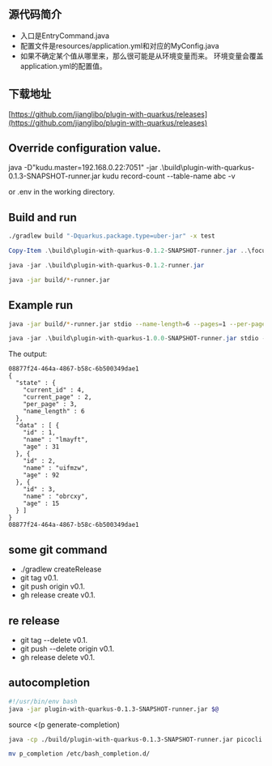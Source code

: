 ## 源代码简介
* 入口是EntryCommand.java
* 配置文件是resources/application.yml和对应的MyConfig.java
* 如果不确定某个值从哪里来，那么很可能是从环境变量而来。 环境变量会覆盖application.yml的配置值。

## 下载地址

[https://github.com/jianglibo/plugin-with-quarkus/releases](https://github.com/jianglibo/plugin-with-quarkus/releases)

## Override configuration value.

java -D"kudu.master=192.168.0.22:7051" -jar .\build\plugin-with-quarkus-0.1.3-SNAPSHOT-runner.jar kudu record-count --table-name abc -v

or .env in the working directory.


## Build and run

```bash
./gradlew build "-Dquarkus.package.type=uber-jar" -x test
```

```powershell
Copy-Item .\build\plugin-with-quarkus-0.1.2-SNAPSHOT-runner.jar ..\focus_dcs\dcs-plugin-server\plugin-exec-folder\dcs-plugin-113
```

```powershell
java -jar .\build\plugin-with-quarkus-0.1.2-runner.jar 
```

```bash
java -jar build/*-runner.jar
```

## Example run

```bash
java -jar build/*-runner.jar stdio --name-length=6 --pages=1 --per-page=10
```

```powershell
java -jar .\build\plugin-with-quarkus-1.0.0-SNAPSHOT-runner.jar stdio --name-length=6 --pages=1 --per-page=3
```

The output:

```
08877f24-464a-4867-b58c-6b500349dae1
{
  "state" : {
    "current_id" : 4,
    "current_page" : 2,
    "per_page" : 3,
    "name_length" : 6
  },
  "data" : [ {
    "id" : 1,
    "name" : "lmayft",
    "age" : 31
  }, {
    "id" : 2,
    "name" : "uifmzw",
    "age" : 92
  }, {
    "id" : 3,
    "name" : "obrcxy",
    "age" : 15
  } ]
}
08877f24-464a-4867-b58c-6b500349dae1
```

## some git command
* ./gradlew createRelease
* git tag v0.1.
* git push origin v0.1.
* gh release create v0.1.

## re release
* git tag --delete v0.1.
* git push --delete origin v0.1.
* gh release delete v0.1.

## autocompletion

```bash
#!/usr/bin/env bash
java -jar plugin-with-quarkus-0.1.3-SNAPSHOT-runner.jar $@

```
source <(p generate-completion)

```bash
java -cp ./build/plugin-with-quarkus-0.1.3-SNAPSHOT-runner.jar picocli.AutoComplete -n p ai.datafocus.plugins.qst.EntryCommand

mv p_completion /etc/bash_completion.d/
```